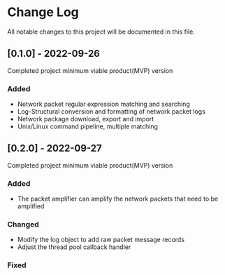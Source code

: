# Change Log
All notable changes to this project will be documented in this file.

## [0.1.0] - 2022-09-26

Completed project minimum viable product(MVP) version

### Added
- Network packet regular expression matching and searching
- Log-Structural conversion and formatting of network packet logs
- Network package download, export and import
- Unix/Linux command pipeline, multiple matching

## [0.2.0] - 2022-09-27

Completed project minimum viable product(MVP) version

### Added
- The packet amplifier can amplify the network packets that need to be amplified

### Changed
- Modify the log object to add raw packet message records
- Adjust the thread pool callback handler

### Fixed
